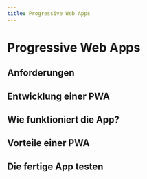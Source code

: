 ```yaml
---
title: Progressive Web Apps
---
```

# Progressive Web Apps



## Anforderungen

## Entwicklung einer PWA

## Wie funktioniert die App?

## Vorteile einer PWA

## Die fertige App testen
